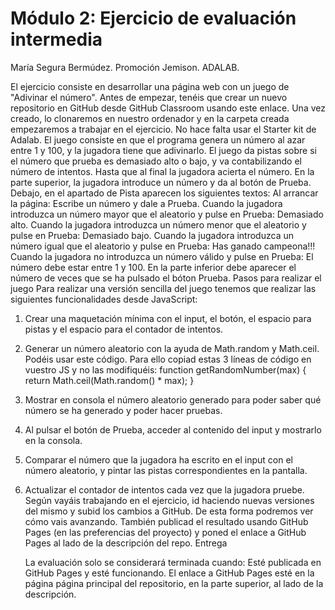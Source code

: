 # Módulo 2: Ejercicio de evaluación intermedia

María Segura Bermúdez. Promoción Jemison. ADALAB.

El ejercicio consiste en desarrollar una página web con un juego de "Adivinar el número".
Antes de empezar, tenéis que crear un nuevo repositorio en GitHub desde GitHub Classroom usando este
enlace. Una vez creado, lo clonaremos en nuestro ordenador y en la carpeta creada empezaremos a trabajar
en el ejercicio.
No hace falta usar el Starter kit de Adalab.
El juego consiste en que el programa genera un número al azar entre 1 y 100, y la jugadora tiene que
adivinarlo. El juego da pistas sobre si el número que prueba es demasiado alto o bajo, y va contabilizando el
número de intentos. Hasta que al final la jugadora acierta el número.
En la parte superior, la jugadora introduce un número y da al botón de Prueba.
Debajo, en el apartado de Pista aparecen los siguientes textos:
Al arrancar la página: Escribe un número y dale a Prueba.
Cuando la jugadora introduzca un número mayor que el aleatorio y pulse en Prueba: Demasiado
alto.
Cuando la jugadora introduzca un número menor que el aleatorio y pulse en Prueba: Demasiado
bajo.
Cuando la jugadora introduzca un número igual que el aleatorio y pulse en Prueba: Has ganado
campeona!!!
Cuando la jugadora no introduzca un número válido y pulse en Prueba: El número debe estar
entre 1 y 100.
En la parte inferior debe aparecer el número de veces que se ha pulsado el bóton Prueba.
Pasos para realizar el juego
Para realizar una versión sencilla del juego tenemos que realizar las siguientes funcionalidades desde
JavaScript:

1. Crear una maquetación mínima con el input, el botón, el espacio para pistas y el espacio para el
   contador de intentos.
2. Generar un número aleatorio con la ayuda de Math.random y Math.ceil. Podéis usar este código. Para
   ello copiad estas 3 líneas de código en vuestro JS y no las modifiquéis:
   function getRandomNumber(max) {
   return Math.ceil(Math.random() \* max);
   }
3. Mostrar en consola el número aleatorio generado para poder saber qué número se ha generado y
   poder hacer pruebas.
4. Al pulsar el botón de Prueba, acceder al contenido del input y mostrarlo en la consola.
5. Comparar el número que la jugadora ha escrito en el input con el número aleatorio, y pintar las pistas
   correspondientes en la pantalla.
6. Actualizar el contador de intentos cada vez que la jugadora pruebe.
   Según vayáis trabajando en el ejercicio, id haciendo nuevas versiones del mismo y subid los cambios a
   GitHub. De esta forma podremos ver cómo vais avanzando. También publicad el resultado usando GitHub
   Pages (en las preferencias del proyecto) y poned el enlace a GitHub Pages al lado de la descripción del repo.
   Entrega

   La evaluación solo se considerará terminada cuando:
   Esté publicada en GitHub Pages y esté funcionando.
   El enlace a GitHub Pages esté en la página página principal del repositorio, en la parte superior, al lado
   de la descripción.
